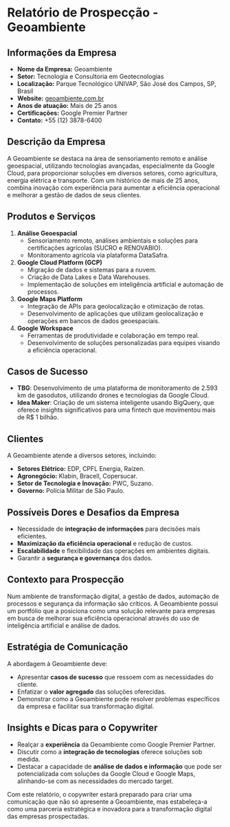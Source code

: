 # Relatório de Prospecção - Geoambiente

## Informações da Empresa
- **Nome da Empresa:** Geoambiente
- **Setor:** Tecnologia e Consultoria em Geotecnologias
- **Localização:** Parque Tecnológico UNIVAP, São José dos Campos, SP, Brasil
- **Website:** [geoambiente.com.br](http://www.geoambiente.com.br)
- **Anos de atuação:** Mais de 25 anos
- **Certificações:** Google Premier Partner
- **Contato:** +55 (12) 3878-6400

## Descrição da Empresa
A Geoambiente se destaca na área de sensoriamento remoto e análise geoespacial, utilizando tecnologias avançadas, especialmente da Google Cloud, para proporcionar soluções em diversos setores, como agricultura, energia elétrica e transporte. Com um histórico de mais de 25 anos, combina inovação com experiência para aumentar a eficiência operacional e melhorar a gestão de dados de seus clientes.

## Produtos e Serviços
1. **Análise Geoespacial**
   - Sensoriamento remoto, análises ambientais e soluções para certificações agrícolas (SUCRO e RENOVABIO).
   - Monitoramento agrícola via plataforma DataSafra.
2. **Google Cloud Platform (GCP)**
   - Migração de dados e sistemas para a nuvem.
   - Criação de Data Lakes e Data Warehouses.
   - Implementação de soluções em inteligência artificial e automação de processos.
3. **Google Maps Platform**
   - Integração de APIs para geolocalização e otimização de rotas.
   - Desenvolvimento de aplicações que utilizam geolocalização e operações em bancos de dados geoespaciais.
4. **Google Workspace**
   - Ferramentas de produtividade e colaboração em tempo real.
   - Desenvolvimento de soluções personalizadas para equipes visando a eficiência operacional.

## Casos de Sucesso
- **TBG**: Desenvolvimento de uma plataforma de monitoramento de 2.593 km de gasodutos, utilizando drones e tecnologias da Google Cloud.
- **Idea Maker**: Criação de um sistema inteligente usando BigQuery, que oferece insights significativos para uma fintech que movimentou mais de R$ 1 bilhão.

## Clientes
A Geoambiente atende a diversos setores, incluindo:
- **Setores Elétrico:** EDP, CPFL Energia, Raízen.
- **Agronegócio:** Klabin, Bracell, Copersucar.
- **Setor de Tecnologia e Inovação:** PWC, Suzano.
- **Governo:** Polícia Militar de São Paulo.

## Possíveis Dores e Desafios da Empresa
- Necessidade de **integração de informações** para decisões mais eficientes.
- **Maximização da eficiência operacional** e redução de custos.
- **Escalabilidade** e flexibilidade das operações em ambientes digitais.
- Garantir a **segurança e governança** dos dados.

## Contexto para Prospecção
Num ambiente de transformação digital, a gestão de dados, automação de processos e segurança da informação são críticos. A Geoambiente possui um portfólio que a posiciona como uma solução relevante para empresas em busca de melhorar sua eficiência operacional através do uso de inteligência artificial e análise de dados.

## Estratégia de Comunicação
A abordagem à Geoambiente deve:
- Apresentar **casos de sucesso** que ressoem com as necessidades do cliente.
- Enfatizar o **valor agregado** das soluções oferecidas.
- Demonstrar como a Geoambiente pode resolver problemas específicos da empresa e facilitar sua transformação digital.

## Insights e Dicas para o Copywriter
- Realçar a **experiência** da Geoambiente como Google Premier Partner.
- Discutir como a **integração de tecnologias** oferece soluções sob medida.
- Destacar a capacidade de **análise de dados e informação** que pode ser potencializada com soluções da Google Cloud e Google Maps, alinhando-se com as necessidades do mercado target. 

Com este relatório, o copywriter estará preparado para criar uma comunicação que não só apresente a Geoambiente, mas estabeleça-a como uma parceria estratégica e inovadora para a transformação digital das empresas prospectadas.